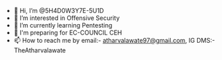 - 👋 Hi, I’m @5H4D0W3Y7E-5U1D
- 👀 I’m interested in Offensive Security
- 🌱 I’m currently learning Pentesting
- 💞️ I'm preparing for EC-COUNCIL CEH
- 📫 How to reach me by email:- atharvalawate97@gmail.com, IG DMS:- TheAtharvalawate

<!---
5H4D0W3Y7E-5U1D/5H4D0W3Y7E-5U1D is a ✨ special ✨ repository because its `README.md` (this file) appears on your GitHub profile.
You can click the Preview link to take a look at your changes.
--->
